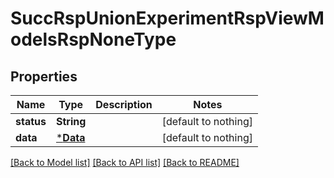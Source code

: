 # SuccRspUnionExperimentRspViewModelsRspNoneType


## Properties
Name | Type | Description | Notes
------------ | ------------- | ------------- | -------------
**status** | **String** |  | [default to nothing]
**data** | [***Data**](Data.md) |  | [default to nothing]


[[Back to Model list]](../README.md#models) [[Back to API list]](../README.md#api-endpoints) [[Back to README]](../README.md)


